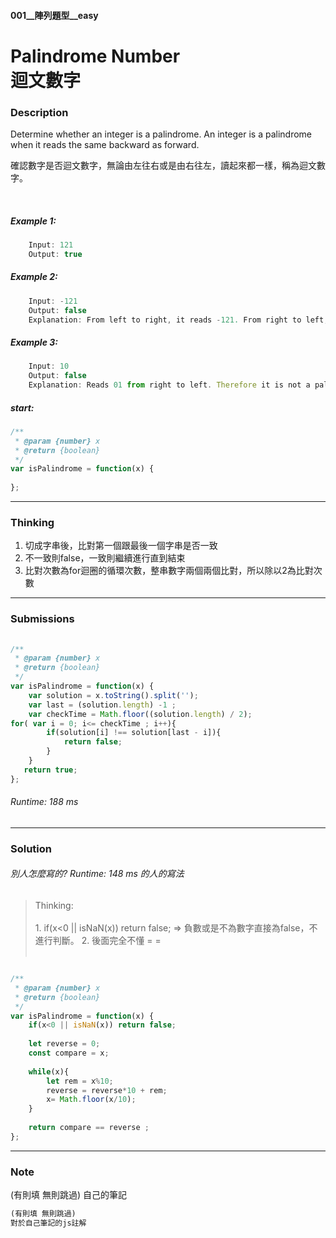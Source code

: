 #### 001__陣列題型__easy
# Palindrome Number <br/>迴文數字

### Description
Determine whether an integer is a palindrome. An integer is a palindrome when it reads the same backward as forward.
<br/>

確認數字是否迴文數字，無論由左往右或是由右往左，讀起來都一樣，稱為迴文數字。

<br/>

##### Example 1:
```js
    Input: 121
    Output: true
```
##### Example 2:
```js
    Input: -121
    Output: false
    Explanation: From left to right, it reads -121. From right to left, it becomes 121-. Therefore it is not a palindrome.
```
##### Example 3:
```js
    Input: 10
    Output: false
    Explanation: Reads 01 from right to left. Therefore it is not a palindrome.
```
##### start:
```js
/**
 * @param {number} x
 * @return {boolean}
 */
var isPalindrome = function(x) {
    
};
```
* * *
### Thinking
1. 切成字串後，比對第一個跟最後一個字串是否一致
2. 不一致則false，一致則繼續進行直到結束
3. 比對次數為for迴圈的循環次數，整串數字兩個兩個比對，所以除以2為比對次數

* * *
### Submissions
```js
 
/**
 * @param {number} x
 * @return {boolean}
 */
var isPalindrome = function(x) {
    var solution = x.toString().split('');
    var last = (solution.length) -1 ;
    var checkTime = Math.floor((solution.length) / 2);
for( var i = 0; i<= checkTime ; i++){
        if(solution[i] !== solution[last - i]){
            return false;
        }
    }
   return true;
};

```
###### Runtime: 188 ms
* * *
### Solution
###### 別人怎麼寫的? Runtime: 148 ms 的人的寫法
>Thinking:
    <br/><br/>
     1. if(x<0 || isNaN(x)) return false; => 負數或是不為數字直接為false，不進行判斷。
     2. 後面完全不懂 = =
    <br/><br/>
```js

/**
 * @param {number} x
 * @return {boolean}
 */
var isPalindrome = function(x) {
    if(x<0 || isNaN(x)) return false;
    
    let reverse = 0;
    const compare = x;
    
    while(x){
        let rem = x%10;
        reverse = reverse*10 + rem;
        x= Math.floor(x/10);
    }
    
    return compare == reverse ;
};

```
* * *
### Note
(有則填 無則跳過)
 自己的筆記

```js
(有則填 無則跳過)
對於自己筆記的js註解

```